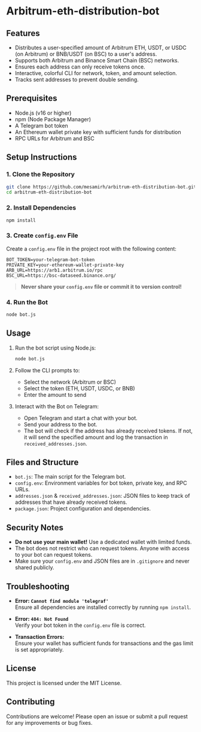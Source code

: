 # Arbitrum-eth-distribution-bot

## Features

- Distributes a user-specified amount of Arbitrum ETH, USDT, or USDC (on Arbitrum) or BNB/USDT (on BSC) to a user's address.
- Supports both Arbitrum and Binance Smart Chain (BSC) networks.
- Ensures each address can only receive tokens once.
- Interactive, colorful CLI for network, token, and amount selection.
- Tracks sent addresses to prevent double sending.

## Prerequisites

- Node.js (v16 or higher)
- npm (Node Package Manager)
- A Telegram bot token
- An Ethereum wallet private key with sufficient funds for distribution
- RPC URLs for Arbitrum and BSC

## Setup Instructions

### 1. Clone the Repository

```sh
git clone https://github.com/mesamirh/arbitrum-eth-distribution-bot.git
cd arbitrum-eth-distribution-bot
```

### 2. Install Dependencies

```sh
npm install
```

### 3. Create `config.env` File

Create a `config.env` file in the project root with the following content:

```
BOT_TOKEN=your-telegram-bot-token
PRIVATE_KEY=your-ethereum-wallet-private-key
ARB_URL=https://arb1.arbitrum.io/rpc
BSC_URL=https://bsc-dataseed.binance.org/
```

> **Never share your `config.env` file or commit it to version control!**

### 4. Run the Bot

```sh
node bot.js
```

## Usage

1. Run the bot script using Node.js:

    ```sh
    node bot.js
    ```

2. Follow the CLI prompts to:
    - Select the network (Arbitrum or BSC)
    - Select the token (ETH, USDT, USDC, or BNB)
    - Enter the amount to send

3. Interact with the Bot on Telegram:
    - Open Telegram and start a chat with your bot.
    - Send your address to the bot.
    - The bot will check if the address has already received tokens. If not, it will send the specified amount and log the transaction in `received_addresses.json`.

## Files and Structure

- `bot.js`: The main script for the Telegram bot.
- `config.env`: Environment variables for bot token, private key, and RPC URLs.
- `addresses.json` & `received_addresses.json`: JSON files to keep track of addresses that have already received tokens.
- `package.json`: Project configuration and dependencies.

## Security Notes

- **Do not use your main wallet!** Use a dedicated wallet with limited funds.
- The bot does not restrict who can request tokens. Anyone with access to your bot can request tokens.
- Make sure your `config.env` and JSON files are in `.gitignore` and never shared publicly.

## Troubleshooting

- **Error: `Cannot find module 'telegraf'`**  
  Ensure all dependencies are installed correctly by running `npm install`.

- **Error: `404: Not Found`**  
  Verify your bot token in the `config.env` file is correct.

- **Transaction Errors:**  
  Ensure your wallet has sufficient funds for transactions and the gas limit is set appropriately.

## License

This project is licensed under the MIT License.

## Contributing

Contributions are welcome! Please open an issue or submit a pull request for any improvements or bug fixes.
